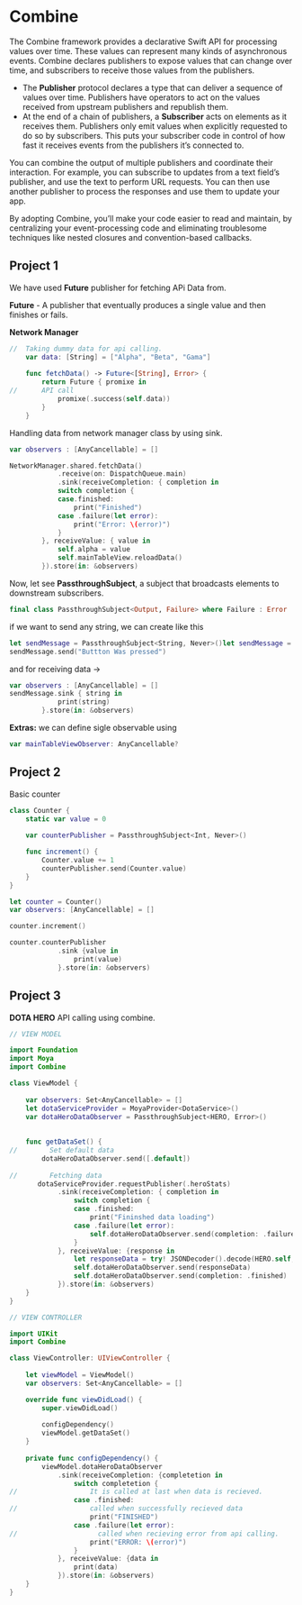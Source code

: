 # Combine

The Combine framework provides a declarative Swift API for processing values over time. These values can represent many kinds of asynchronous events. Combine declares publishers to expose values that can change over time, and subscribers to receive those values from the publishers.

+ The **Publisher** protocol declares a type that can deliver a sequence of values over time. Publishers have operators to act on the values received from upstream publishers and republish them.
+ At the end of a chain of publishers, a **Subscriber** acts on elements as it receives them. Publishers only emit values when explicitly requested to do so by subscribers. This puts your subscriber code in control of how fast it receives events from the publishers it’s connected to.

You can combine the output of multiple publishers and coordinate their interaction. For example, you can subscribe to updates from a text field’s publisher, and use the text to perform URL requests. You can then use another publisher to process the responses and use them to update your app.

By adopting Combine, you’ll make your code easier to read and maintain, by centralizing your event-processing code and eliminating troublesome techniques like nested closures and convention-based callbacks.


## Project 1

We have used **Future** publisher for fetching APi Data from.

**Future** - A publisher that eventually produces a single value and then finishes or fails.

**Network Manager**

```swift
//  Taking dummy data for api calling.
    var data: [String] = ["Alpha", "Beta", "Gama"]
    
    func fetchData() -> Future<[String], Error> {
        return Future { promixe in
//      API call 
            promixe(.success(self.data))
        }
    }
```

Handling data from network manager class by using sink.

```swift
var observers : [AnyCancellable] = []

NetworkManager.shared.fetchData()
            .receive(on: DispatchQueue.main)
            .sink(receiveCompletion: { completion in
            switch completion {    
            case.finished:
                print("Finished")
            case .failure(let error):
                print("Error: \(error)")
            }
        }, receiveValue: { value in
            self.alpha = value
            self.mainTableView.reloadData()
        }).store(in: &observers)
```

Now, let see **PassthroughSubject**, a subject that broadcasts elements to downstream subscribers.
```swift
final class PassthroughSubject<Output, Failure> where Failure : Error
```

if we want to send any string, we can create like this
```swift
let sendMessage = PassthroughSubject<String, Never>()let sendMessage = PassthroughSubject<String, Never>()
sendMessage.send("Buttton Was pressed")
```
and for receiving data ->
```swift
var observers : [AnyCancellable] = []
sendMessage.sink { string in
            print(string)
        }.store(in: &observers)
```

**Extras:** we can define sigle observable using
```swift
var mainTableViewObserver: AnyCancellable?
```

## Project 2

Basic counter

```swift
class Counter {
    static var value = 0
    
    var counterPublisher = PassthroughSubject<Int, Never>()

    func increment() {
        Counter.value += 1
        counterPublisher.send(Counter.value)
    }
}
```

```swift
let counter = Counter()
var observers: [AnyCancellable] = []

counter.increment()

counter.counterPublisher
            .sink {value in
                print(value)
            }.store(in: &observers)
```

## Project 3

**DOTA HERO** API calling using combine.

```swift
// VIEW MODEL

import Foundation
import Moya
import Combine

class ViewModel {
    
    var observers: Set<AnyCancellable> = []
    let dotaServiceProvider = MoyaProvider<DotaService>()
    var dotaHeroDataObserver = PassthroughSubject<HERO, Error>()
    
    
    func getDataSet() {
//        Set default data
        dotaHeroDataObserver.send([.default])
        
//        Fetching data
       dotaServiceProvider.requestPublisher(.heroStats)
            .sink(receiveCompletion: { completion in
                switch completion {
                case .finished:
                    print("Fininshed data loading")
                case .failure(let error):
                    self.dotaHeroDataObserver.send(completion: .failure(error))
                }
            }, receiveValue: {response in
                let responseData = try! JSONDecoder().decode(HERO.self, from: response.data)
                self.dotaHeroDataObserver.send(responseData)
                self.dotaHeroDataObserver.send(completion: .finished)
            }).store(in: &observers)
    }
}
```

```swift
// VIEW CONTROLLER

import UIKit
import Combine

class ViewController: UIViewController {
    
    let viewModel = ViewModel()
    var observers: Set<AnyCancellable> = []

    override func viewDidLoad() {
        super.viewDidLoad()
        
        configDependency()
        viewModel.getDataSet()
    }
    
    private func configDependency() {
        viewModel.dotaHeroDataObserver
            .sink(receiveCompletion: {completetion in
                switch completetion {
//                  It is called at last when data is recieved.
                case .finished:
//                  called when successfully recieved data
                    print("FINISHED")
                case .failure(let error):
//                    called when recieving error from api calling.
                    print("ERROR: \(error)")
                }
            }, receiveValue: {data in
                print(data)
            }).store(in: &observers)
    }
}
```


